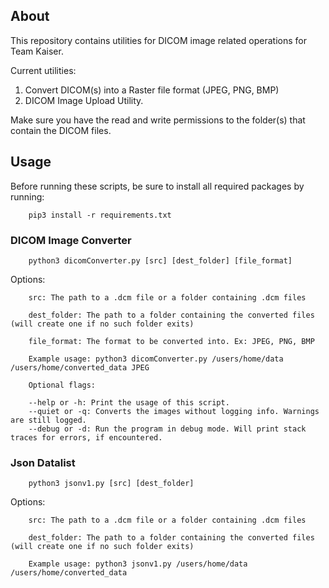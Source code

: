 ## About
This repository contains utilities for DICOM image related operations for Team Kaiser.

Current utilities:
1. Convert DICOM(s) into a Raster file format (JPEG, PNG, BMP)
2. DICOM Image Upload Utility.

Make sure you have the read and write permissions to the folder(s) that contain the DICOM files.

## Usage

Before running these scripts, be sure to install all required packages by running:
```
    pip3 install -r requirements.txt
```

### DICOM Image Converter

```
    python3 dicomConverter.py [src] [dest_folder] [file_format]
```

Options:
```
    src: The path to a .dcm file or a folder containing .dcm files

    dest_folder: The path to a folder containing the converted files (will create one if no such folder exits)

    file_format: The format to be converted into. Ex: JPEG, PNG, BMP

    Example usage: python3 dicomConverter.py /users/home/data /users/home/converted_data JPEG

    Optional flags:

    --help or -h: Print the usage of this script.
    --quiet or -q: Converts the images without logging info. Warnings are still logged.
    --debug or -d: Run the program in debug mode. Will print stack traces for errors, if encountered.
```

### Json Datalist

```
    python3 jsonv1.py [src] [dest_folder] 
```
Options:
```
    src: The path to a .dcm file or a folder containing .dcm files

    dest_folder: The path to a folder containing the converted files (will create one if no such folder exits)

    Example usage: python3 jsonv1.py /users/home/data /users/home/converted_data 
```

